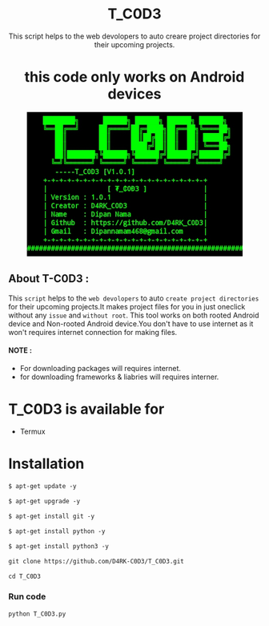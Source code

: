 <h1 align="center">T_C0D3</h1>

<p align="center"> This script helps to the web devolopers to auto creare project directories for their upcoming projects.</p>
<h1 align="center">this code only works on Android  devices</h1>
<p align="center">
   <img src="images/T_C0D3.jpg">
</p>

## About T-C0D3 :

  This `script` helps to the `web devolopers` to auto `create project directories` for their upcoming projects.It makes project files for you in just oneclick without any `issue` and `without root`. This tool works on both rooted Android device and Non-rooted Android device.You don't have to use internet as it won't requires internet connection for making files.
  
  #### NOTE :
  * For downloading packages will requires internet.
  * for downloading frameworks & liabries will requires interner.


# T_C0D3 is available for
  * Termux

# Installation

```
$ apt-get update -y
```

```
$ apt-get upgrade -y
```

```
$ apt-get install git -y
```

```
$ apt-get install python -y
```

```
$ apt-get install python3 -y
```

```
git clone https://github.com/D4RK-C0D3/T_C0D3.git
```

```
cd T_C0D3
```

### Run code

```
python T_C0D3.py
```
